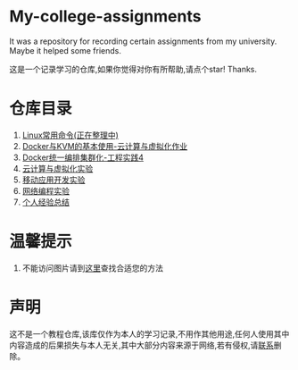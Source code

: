 # My-college-assignments
It was a repository for recording certain assignments from my university. Maybe it helped some friends.

这是一个记录学习的仓库,如果你觉得对你有所帮助,请点个star! Thanks.

# 仓库目录

1. [Linux常用命令(正在整理中) ](./Linux常用命令/Linux常用命令.md)
2. [Docker与KVM的基本使用-云计算与虚拟化作业 ](./Docker与KVM的基本使用/Docker与KVM的基本使用.md)
3. [Docker统一编排集群化-工程实践4](./Docker统一编排集群化/Docker统一编排集群化.md) 
4. [云计算与虚拟化实验](./云计算与虚拟化实验/index.md) 
5. [移动应用开发实验](./移动应用开发实验/index.md)
6. [网络编程实验](./网络编程/index.md)
7. [个人经验总结](./myexperience/index.md)

# 温馨提示

1. 不能访问图片请到[这里](https://www.bing.com/search?q=github+%E5%9B%BE%E7%89%87%E6%97%A0%E6%B3%95%E8%AE%BF%E9%97%AE&cvid=e460aabc0d6b45fd91776dee061037bc&aqs=edge..69i57j0l6j69i64.6209j0j1&FORM=ANAB01&PC=U531&mkt=zh-CN)查找合适您的方法

# 声明

这不是一个教程仓库,该库仅作为本人的学习记录,不用作其他用途,任何人使用其中内容造成的后果损失与本人无关,其中大部分内容来源于网络,若有侵权,请<a href="mailto:dbinfun@outlook.com">联系</a>删除。
